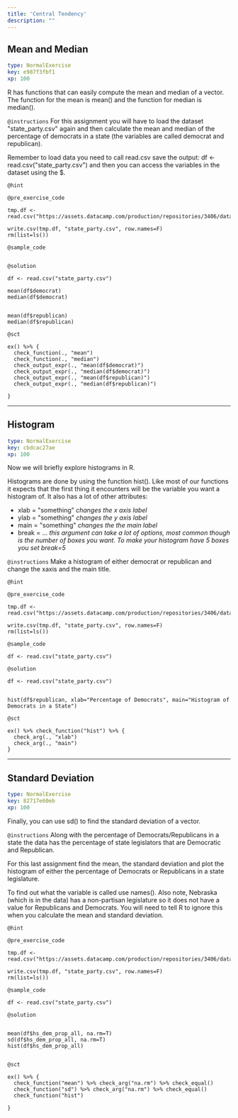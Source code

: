 ```yaml
---
title: 'Central Tendency'
description: ""
---
```


## Mean and Median

```yaml
type: NormalExercise
key: e987f3fbf1
xp: 100
```

R has functions that can easily compute the mean and median of a vector. The function for the mean is mean() and the function for median is median().

`@instructions`
For this assignment you will have to load the dataset "state_party.csv" again and then calculate the mean and median of the percentage of democrats in a state (the variables are called democrat and republican).

Remember to load data you need to call read.csv save the output: df <- read.csv("state_party.csv") and then you can access the variables in the dataset using the $.

`@hint`


`@pre_exercise_code`
```{r}
tmp.df <- read.csv("https://assets.datacamp.com/production/repositories/3406/datasets/f4fba345dc08afca82b97fc821143163783daaa8/state_party.csv")

write.csv(tmp.df, "state_party.csv", row.names=F)
rm(list=ls())
```

`@sample_code`
```{r}

```

`@solution`
```{r}
df <- read.csv("state_party.csv")

mean(df$democrat)
median(df$democrat)


mean(df$republican)
median(df$republican)
```

`@sct`
```{r}
ex() %>% {
  check_function(., "mean") 
  check_function(., "median") 
  check_output_expr(., "mean(df$democrat)")
  check_output_expr(., "median(df$democrat)")
  check_output_expr(., "mean(df$republican)")
  check_output_expr(., "median(df$republican)")

}
```

---

## Histogram

```yaml
type: NormalExercise
key: cbdcac27ae
xp: 100
```

Now we will briefly explore histograms in R. 

Histograms are done by using the function hist(). Like most of our functions it expects that the first thing it encounters will be the variable you want a histogram of. It also has a lot of other attributes:

- xlab = "something" *changes the x axis label*
- ylab = "something" *changes the y axis label*
- main = "something" *changes the the main label*
- break = ... *this argument can take a lot of options, most common though is the number of boxes you want. To make your histogram have 5 boxes you set break=5*

`@instructions`
Make a histogram of either democrat or republican and change the xaxis and the main title.

`@hint`


`@pre_exercise_code`
```{r}
tmp.df <- read.csv("https://assets.datacamp.com/production/repositories/3406/datasets/f4fba345dc08afca82b97fc821143163783daaa8/state_party.csv")

write.csv(tmp.df, "state_party.csv", row.names=F)
rm(list=ls())
```

`@sample_code`
```{r}
df <- read.csv("state_party.csv")

```

`@solution`
```{r}
df <- read.csv("state_party.csv")


hist(df$republican, xlab="Percentage of Democrats", main="Histogram of Democrats in a State") 

```

`@sct`
```{r}
ex() %>% check_function("hist") %>% {
  check_arg(., "xlab")
  check_arg(., "main")
}
```

---

## Standard Deviation

```yaml
type: NormalExercise
key: 82717e60eb
xp: 100
```

Finally, you can use sd() to find the standard deviation of a vector.

`@instructions`
Along with the percentage of Democrats/Republicans in a state the data has the percentage of state legislators that are Democratic and Republican. 

For this last assignment find the mean, the standard deviation and plot the histogram of either the percentage of Democrats or Republicans in a state legislature. 

To find out what the variable is called use names(). Also note, Nebraska (which is in the data) has a non-partisan legislature so it does not have a value for Republicans and Democrats. You will need to tell R to ignore this when you calculate the mean and standard deviation.

`@hint`


`@pre_exercise_code`
```{r}
tmp.df <- read.csv("https://assets.datacamp.com/production/repositories/3406/datasets/f4fba345dc08afca82b97fc821143163783daaa8/state_party.csv")

write.csv(tmp.df, "state_party.csv", row.names=F)
rm(list=ls())
```

`@sample_code`
```{r}
df <- read.csv("state_party.csv")

```

`@solution`
```{r}

mean(df$hs_dem_prop_all, na.rm=T)
sd(df$hs_dem_prop_all, na.rm=T)
hist(df$hs_dem_prop_all)


```

`@sct`
```{r}
ex() %>% {
  check_function("mean") %>% check_arg("na.rm") %>% check_equal()
  check_function("sd") %>% check_arg("na.rm") %>% check_equal()
  check_function("hist") 

}
```
